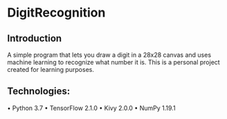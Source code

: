 # DigitRecognition
## Introduction
A simple program that lets you draw a digit in a 28x28 canvas and uses machine learning to recognize what number it is. This is a personal project created for learning purposes.
## Technologies:
• Python 3.7
• TensorFlow 2.1.0
• Kivy 2.0.0
• NumPy 1.19.1

